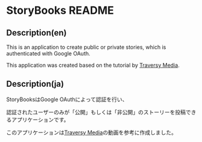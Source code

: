 # StoryBooks README

## Description(en)
This is an application to create public or private stories, which is authenticated with Google OAuth.

This application was created based on the tutorial by [Traversy Media](https://www.youtube.com/watch?v=SBvmnHTQIPY).

## Description(ja)
StoryBooksはGoogle OAuthによって認証を行い、

認証されたユーザーのみが「公開」もしくは「非公開」のストーリーを投稿できるアプリケーションです。

このアプリケーションは[Traversy Media](https://www.youtube.com/watch?v=SBvmnHTQIPY)の動画を参考に作成しました。

